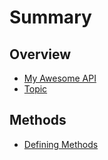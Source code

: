 # Summary

## Overview

* [My Awesome API](README.md)
* [Topic](topic.md)

## Methods

* [Defining Methods](methods.md)

